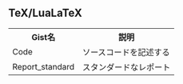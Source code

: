 ## TeX/LuaLaTeX

<table>
  <tr>
    <th>Gist名</th>
    <th>説明</th>
  </tr>
  <tr>
    <td>Code</td>
    <td>ソースコードを記述する</td>
  </tr>
  <tr>
    <td>Report_standard</td>
    <td>スタンダードなレポート</td>
  </tr>
</table>